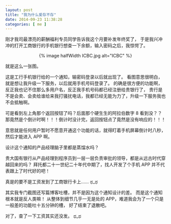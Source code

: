```yaml
--- 
layout: post
title: "我为什么爱存不存"
date: 2014-09-23 11:38:28
categories: [ me ]
---
```


刚才我司最漂亮的薪酬福利专员同学告诉我这个月要补发年终奖了，
于是我兴冲冲的打开工商银行的手机银行想查一下余额，输入密码之后，我惊愕了。

<!-- more -->

<center>
{% image halfWidth ICBC.jpg alt="ICBC" %}
</center>

就是这么一张图。

这是工行手机银行给的一个通知，输密码登录以后就出现了。
看图意思很明白，就是想让我升级一下服务，以后就用手机号码登录了。
的确是很方便的功能啊，反正我也记不住那么多用户名，反正我手机号码都已经注册给贵银行了，
贵行是不是会卖、会卖给谁给来我打骚扰电话，我都已经无能为力了，升级一下服务我也不会抵触啊。

可是看到左上角那个返回按钮了吗？后面那个硬生生的阿拉伯数字 8 看到没？？
那竟然是个倒计时啊！！！倒计时没计完，返回按钮点了竟然是没有响应的！！！

意思就是任何用户暂时不愿意开通这个功能的话，就得盯着手机屏幕倒计时八秒，然后才能进入 APP 啊。

设计这个通知的产品经理脑子里都是蒸馏水吗？

贵大国有银行从产品经理到程序员到一层一层负责审批的领导，都是从远古时代穿越回来的吗？
拜托都二十一世纪二十年代中期了，找人开发了个手机 APP 并不代表跟上了时代好的吧！

真是的要不是工资发到了工商银行卡上...... ಥ\_ಥ

其实我专门截图还写篇博客吐槽，并不是因为这个通知设计的差。
而是这个通知根本就是反人类嘛！
从整体到细节几乎一无是处的 APP，难道我会为了一个只是一般差的功能吐十五分钟的槽，
好了结束了退散吧。

对了，查了一下工资其实还没发。 ಥ\_ಥ 
